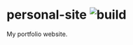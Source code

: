 # personal-site ![build](https://api.travis-ci.com/raad1masum/personal-site.svg?branch=master&status=passed)

My portfolio website.
